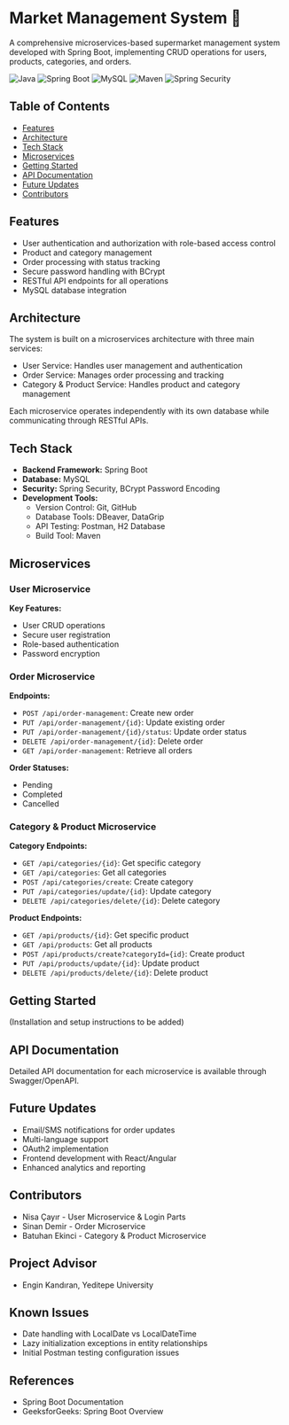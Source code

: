 # Market Management System 🛒

A comprehensive microservices-based supermarket management system developed with Spring Boot, implementing CRUD operations for users, products, categories, and orders.

![Java](https://img.shields.io/badge/Java-17%2B-orange)
![Spring Boot](https://img.shields.io/badge/Spring%20Boot-3.0.0-brightgreen)
![MySQL](https://img.shields.io/badge/MySQL-8.0-blue)
![Maven](https://img.shields.io/badge/Maven-3.8.0-red)
![Spring Security](https://img.shields.io/badge/Spring%20Security-6.0-green)

## Table of Contents
- [Features](#features)
- [Architecture](#architecture)
- [Tech Stack](#tech-stack)
- [Microservices](#microservices)
- [Getting Started](#getting-started)
- [API Documentation](#api-documentation)
- [Future Updates](#future-updates)
- [Contributors](#contributors)

## Features
- User authentication and authorization with role-based access control
- Product and category management
- Order processing with status tracking
- Secure password handling with BCrypt
- RESTful API endpoints for all operations
- MySQL database integration

## Architecture
The system is built on a microservices architecture with three main services:
- User Service: Handles user management and authentication
- Order Service: Manages order processing and tracking
- Category & Product Service: Handles product and category management

Each microservice operates independently with its own database while communicating through RESTful APIs.

## Tech Stack
- **Backend Framework:** Spring Boot
- **Database:** MySQL
- **Security:** Spring Security, BCrypt Password Encoding
- **Development Tools:**
  - Version Control: Git, GitHub
  - Database Tools: DBeaver, DataGrip
  - API Testing: Postman, H2 Database
  - Build Tool: Maven

## Microservices

### User Microservice
**Key Features:**
- User CRUD operations
- Secure user registration
- Role-based authentication
- Password encryption

### Order Microservice
**Endpoints:**
- `POST /api/order-management`: Create new order
- `PUT /api/order-management/{id}`: Update existing order
- `PUT /api/order-management/{id}/status`: Update order status
- `DELETE /api/order-management/{id}`: Delete order
- `GET /api/order-management`: Retrieve all orders

**Order Statuses:**
- Pending
- Completed
- Cancelled

### Category & Product Microservice
**Category Endpoints:**
- `GET /api/categories/{id}`: Get specific category
- `GET /api/categories`: Get all categories
- `POST /api/categories/create`: Create category
- `PUT /api/categories/update/{id}`: Update category
- `DELETE /api/categories/delete/{id}`: Delete category

**Product Endpoints:**
- `GET /api/products/{id}`: Get specific product
- `GET /api/products`: Get all products
- `POST /api/products/create?categoryId={id}`: Create product
- `PUT /api/products/update/{id}`: Update product
- `DELETE /api/products/delete/{id}`: Delete product

## Getting Started
(Installation and setup instructions to be added)

## API Documentation
Detailed API documentation for each microservice is available through Swagger/OpenAPI.

## Future Updates
- Email/SMS notifications for order updates
- Multi-language support
- OAuth2 implementation
- Frontend development with React/Angular
- Enhanced analytics and reporting

## Contributors
- Nisa Çayır - User Microservice & Login Parts
- Sinan Demir - Order Microservice
- Batuhan Ekinci - Category & Product Microservice

## Project Advisor
- Engin Kandıran, Yeditepe University 

## Known Issues
- Date handling with LocalDate vs LocalDateTime
- Lazy initialization exceptions in entity relationships
- Initial Postman testing configuration issues

## References
- Spring Boot Documentation
- GeeksforGeeks: Spring Boot Overview
